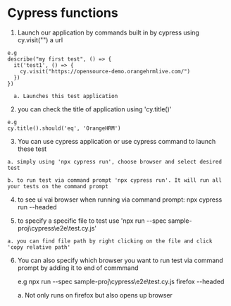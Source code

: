 # Cypress functions

  1. Launch our application by commands built in by cypress using cy.visit("") a
     url
  
    e.g
    describe("my first test", () => {
      it('test1', () => {
        cy.visit("https://opensource-demo.orangehrmlive.com/")
      })
    })
      
      a. Launches this test application

  2. you can check the title of application using 'cy.title()'

    e.g
    cy.title().should('eq', 'OrangeHRM')
  
  3. You can use cypress application or use cypress command to launch these test
     
    a. simply using 'npx cypress run', choose browser and select desired test 

    b. to run test via command prompt 'npx cypress run'. It will run all your tests on the command prompt

  4. to see ui vai browser when running via command prompt: npx cypress run --headed

  5. to specify a specific file to test use 'npx run --spec
     sample-proj\cypress\e2e\test.cy.js' 
  
    a. you can find file path by right clicking on the file and click 'copy relative path'

  6. You can also specify which browser you want to run test via command prompt
     by adding it to end of commmand 

     e.g
     npx run --spec sample-proj\cypress\e2e\test.cy.js firefox --headed

      a. Not only runs on firefox but also opens up browser
